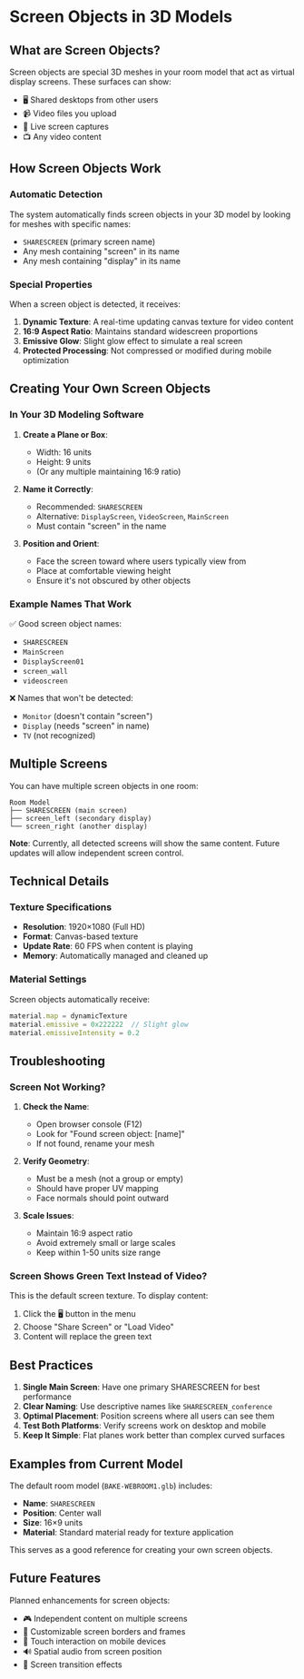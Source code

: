 # Screen Objects in 3D Models

## What are Screen Objects?

Screen objects are special 3D meshes in your room model that act as virtual display screens. These surfaces can show:
- 🖥️ Shared desktops from other users
- 📹 Video files you upload
- 🎥 Live screen captures
- 📺 Any video content

## How Screen Objects Work

### Automatic Detection
The system automatically finds screen objects in your 3D model by looking for meshes with specific names:
- `SHARESCREEN` (primary screen name)
- Any mesh containing "screen" in its name
- Any mesh containing "display" in its name

### Special Properties
When a screen object is detected, it receives:
1. **Dynamic Texture**: A real-time updating canvas texture for video content
2. **16:9 Aspect Ratio**: Maintains standard widescreen proportions
3. **Emissive Glow**: Slight glow effect to simulate a real screen
4. **Protected Processing**: Not compressed or modified during mobile optimization

## Creating Your Own Screen Objects

### In Your 3D Modeling Software

1. **Create a Plane or Box**: 
   - Width: 16 units
   - Height: 9 units
   - (Or any multiple maintaining 16:9 ratio)

2. **Name it Correctly**:
   - Recommended: `SHARESCREEN`
   - Alternative: `DisplayScreen`, `VideoScreen`, `MainScreen`
   - Must contain "screen" in the name

3. **Position and Orient**:
   - Face the screen toward where users typically view from
   - Place at comfortable viewing height
   - Ensure it's not obscured by other objects

### Example Names That Work
✅ Good screen object names:
- `SHARESCREEN`
- `MainScreen`
- `DisplayScreen01`
- `screen_wall`
- `videoscreen`

❌ Names that won't be detected:
- `Monitor` (doesn't contain "screen")
- `Display` (needs "screen" in name)
- `TV` (not recognized)

## Multiple Screens

You can have multiple screen objects in one room:

```
Room Model
├── SHARESCREEN (main screen)
├── screen_left (secondary display)
└── screen_right (another display)
```

**Note**: Currently, all detected screens will show the same content. Future updates will allow independent screen control.

## Technical Details

### Texture Specifications
- **Resolution**: 1920×1080 (Full HD)
- **Format**: Canvas-based texture
- **Update Rate**: 60 FPS when content is playing
- **Memory**: Automatically managed and cleaned up

### Material Settings
Screen objects automatically receive:
```javascript
material.map = dynamicTexture
material.emissive = 0x222222  // Slight glow
material.emissiveIntensity = 0.2
```

## Troubleshooting

### Screen Not Working?

1. **Check the Name**: 
   - Open browser console (F12)
   - Look for "Found screen object: [name]"
   - If not found, rename your mesh

2. **Verify Geometry**:
   - Must be a mesh (not a group or empty)
   - Should have proper UV mapping
   - Face normals should point outward

3. **Scale Issues**:
   - Maintain 16:9 aspect ratio
   - Avoid extremely small or large scales
   - Keep within 1-50 units size range

### Screen Shows Green Text Instead of Video?

This is the default screen texture. To display content:
1. Click the 🖥️ button in the menu
2. Choose "Share Screen" or "Load Video"
3. Content will replace the green text

## Best Practices

1. **Single Main Screen**: Have one primary SHARESCREEN for best performance
2. **Clear Naming**: Use descriptive names like `SHARESCREEN_conference`
3. **Optimal Placement**: Position screens where all users can see them
4. **Test Both Platforms**: Verify screens work on desktop and mobile
5. **Keep It Simple**: Flat planes work better than complex curved surfaces

## Examples from Current Model

The default room model (`BAKE-WEBROOM1.glb`) includes:
- **Name**: `SHARESCREEN`
- **Position**: Center wall
- **Size**: 16×9 units
- **Material**: Standard material ready for texture application

This serves as a good reference for creating your own screen objects.

## Future Features

Planned enhancements for screen objects:
- 🎮 Independent content on multiple screens
- 🎨 Customizable screen borders and frames
- 📱 Touch interaction on mobile devices
- 🔊 Spatial audio from screen position
- 💫 Screen transition effects